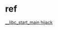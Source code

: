 # ref


[__libc_start_main hijack](https://stackoverflow.com/questions/25812181/is-it-possible-to-override-main-method-using-ld-preload)
